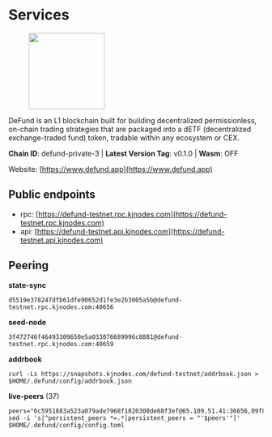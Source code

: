 # Services

<figure><img src="https://raw.githubusercontent.com/kj89/testnet_manuals/main/pingpub/logos/defund.png" width="150" alt=""><figcaption></figcaption></figure>

DeFund is an L1 blockchain built for building decentralized permissionless,  on-chain trading strategies that are packaged into a dETF (decentralized  exchange-traded fund) token, tradable within any ecosystem or CEX.

**Chain ID**: defund-private-3 | **Latest Version Tag**: v0.1.0 | **Wasm**: OFF

Website: [https://www.defund.app](https://www.defund.app)


## Public endpoints

* rpc: [https://defund-testnet.rpc.kjnodes.com](https://defund-testnet.rpc.kjnodes.com)
* api: [https://defund-testnet.api.kjnodes.com](https://defund-testnet.api.kjnodes.com)

## Peering

**state-sync**

```
d5519e378247dfb61dfe90652d1fe3e2b3005a5b@defund-testnet.rpc.kjnodes.com:40656
```

**seed-node**

```
3f472746f46493309650e5a033076689996c8881@defund-testnet.rpc.kjnodes.com:40659
```

**addrbook**
```
curl -Ls https://snapshots.kjnodes.com/defund-testnet/addrbook.json > $HOME/.defund/config/addrbook.json
```

**live-peers** (37)
```
peers="6c5951883a523a079ade7968f1820308de68f3ef@65.109.51.41:36656,09f8d04b89d6ed15e216a4c7f5469f42d5b90f9b@195.201.241.25:40656,fe32ed5f0a7f8928f8299d8dd78fc5b650472ac4@65.108.46.123:56656,507e7ea5c2c97d411f66238b97d7e7d931800977@116.202.161.165:29656,4e1527a2cc0e42bb15ff296df11f569e44a6d100@94.130.97.149:26656,6055a3838b18ee26adb28beda795d858d7254c11@45.147.199.206:26656,5a1977f1db820b7ee4719abbbff6f721f14176eb@65.109.84.254:36656,75e38d35a430a9c1ac65249db3d4cab245159a8b@144.91.97.124:26656,615d31f9bcf7d450290c98d11b41304391a6f68c@94.103.93.45:26656,d5519e378247dfb61dfe90652d1fe3e2b3005a5b@65.109.68.190:40656,edabbcbfb21c488be785f0925b0060c717440bad@92.119.112.229:26656,f9fcb1705d112b357fa498bb0711e2f4953d3f88@195.201.237.188:18656,f8b6e9e0c424197192b0574dbfb536a62b357cfb@195.201.237.175:18656,cdd1107a3f013e4bfdd8e549e94b7e54ec18bd09@142.132.199.236:23656,9dd904e70deef1042fc8a0802381fb083f83dc39@5.199.143.159:26656,f329bee02e530e05a8937887c8ea4e75851281f1@194.180.176.126:26656,bb25b67fd12c5b08b6d949eb21d1a3a865307e1e@95.111.243.155:40656,bad21eb0dd7d2002912acc42a89b66a0deb44a03@65.21.134.202:26576,667f6c6d694bcd6743e6f42bb6e5996c4c9f16dd@84.244.31.1:26656,5a3e8478405460c847354dc3ab84437b51b2e50b@93.185.166.71:26656,d04084623a4ec44fd91d46f07ba2e2d1d0638dd4@141.95.23.183:26656,606f26956b8387de65010b6fe74cc06b5989c5de@178.63.8.245:60656,409d5422d6934b0dedfd3347e078b67aac691120@45.147.199.185:26656,00ddc480c7373130e1086c54173ce2bc5e0e2d45@185.190.140.81:40656,695eb6029f2749c4661b716b9b9e110e0bdc5356@62.171.147.78:26656,c34b4bc09946950d3fb8059d4954f45ed24e25bc@89.163.255.100:26656,9f4ea4b9da9801ba5e97924d13c7c793d94bfec9@45.147.199.176:26656,24be58ab07ed513a64b359174c6bb6a17fa112d4@65.109.17.86:41656,fdb34ea011301410cf6231307287df27befe7049@85.114.142.242:46656,e104f008f6d1227170d3b4ce1d73f0ea2068094f@84.201.162.168:26656,62df45d2df885de6dd2230dccf975a04005d23b3@164.68.121.197:40656,219c417bd9de04c60f730abd4769e981f10c083b@109.123.249.191:26656,a70bd4fe605503061d823689e3f3abe3b6397975@45.147.199.189:26656,67742399a48abc97c7eef61b1a60b96c720122c2@45.147.199.180:26656,230f1ee303aef6a4ad6915c7d59802288f015aaa@45.147.199.204:26656,e6b3dc37e08c1807cc044eb56061cfe0186af569@65.108.206.45:27656,523681d68b4806ce4f3a098cc5287926869bafbd@45.147.199.211:26656"
sed -i 's|^persistent_peers *=.*|persistent_peers = "'$peers'"|' $HOME/.defund/config/config.toml
```
